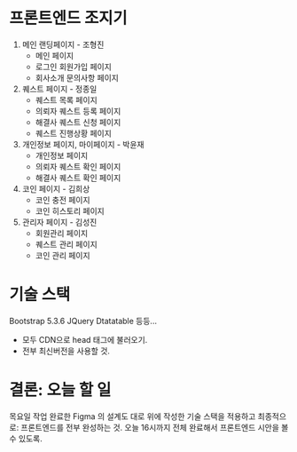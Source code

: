 # 프론트엔드 조지기
1. 메인 랜딩페이지 - 조형진
    - 메인 페이지
    - 로그인 회원가입 페이지
    - 회사소개 문의사항 페이지
2. 퀘스트 페이지 - 정종일
    - 퀘스트 목록 페이지
    - 의뢰자 퀘스트 등록 페이지
    - 해결사 퀘스트 신청 페이지
    - 퀘스트 진행상황 페이지
3. 개인정보 페이지, 마이페이지 - 박윤재
    - 개인정보 페이지
    - 의뢰자 퀘스트 확인 페이지
    - 해결사 퀘스트 확인 페이지
4. 코인 페이지 - 김희상
    - 코인 충전 페이지
    - 코인 히스토리 페이지
5. 관리자 페이지 - 김성진
    - 회원관리 페이지
    - 퀘스트 관리 페이지
    - 코인 관리 페이지

# 기술 스택
Bootstrap 5.3.6
JQuery 
Dtatatable
등등...
- 모두 CDN으로 head 태그에 불러오기.
- 전부 최신버전을 사용할 것.

# 결론: 오늘 할 일
목요일 작업 완료한 Figma 의 설계도 대로
위에 작성한 기술 스택을 적용하고
최종적으로: 프론트엔드를 전부 완성하는 것. 
오늘 16시까지 전체 완료해서 프론트엔드 시안을 볼 수 있도록.